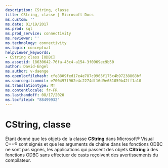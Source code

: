```yaml
---
description: CString, classe
title: CString, classe | Microsoft Docs
ms.custom: ''
ms.date: 01/19/2017
ms.prod: sql
ms.prod_service: connectivity
ms.reviewer: ''
ms.technology: connectivity
ms.topic: conceptual
helpviewer_keywords:
- CString class [ODBC]
ms.assetid: 18630642-76fa-43c4-a154-3f0969ec9b50
author: David-Engel
ms.author: v-daenge
ms.openlocfilehash: cfe8809fed17e4e787c9965f175c4b97238868bf
ms.sourcegitcommit: e700497f962e4c2274df16d9e651059b42ff1a10
ms.translationtype: MT
ms.contentlocale: fr-FR
ms.lasthandoff: 08/17/2020
ms.locfileid: "88499932"
---
```

# <a name="cstring-class"></a>CString, classe
Étant donné que les objets de la classe **CString** dans Microsoft® Visual C++® sont signés et que les arguments de chaîne dans les fonctions ODBC ne sont pas signés, les applications qui passent des objets **CString** à des fonctions ODBC sans effectuer de casts reçoivent des avertissements du compilateur.
